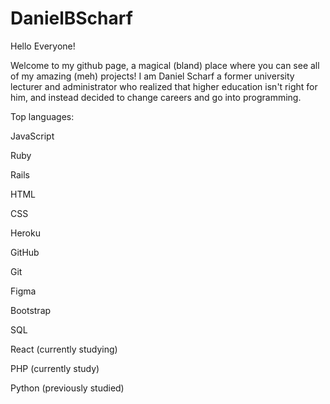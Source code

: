 # DanielBScharf
Hello Everyone!

Welcome to my github page, a magical (bland) place where you can see all of my amazing (meh) projects! I am Daniel Scharf a former university lecturer and administrator who realized that higher education isn't right for him, and instead decided to change careers and go into programming.


Top languages:
<div class="container">
    <div class="coding-lang row">
        <p class="col-sm-3">JavaScript</p>
        <p class="col-sm-3">Ruby</p>
        <p class="col-sm-3">Rails</p>
        <p class="col-sm-3">HTML</p>
        <p class="col-sm-3">CSS</p>
        <p class="col-sm-3">Heroku</p>
        <p class="col-sm-3">GitHub</p>
        <p class="col-sm-3">Git</p>
        <p class="col-sm-3">Figma</p>
        <p class="col-sm-3">Bootstrap</p>
        <p class="col-sm-3">SQL</p>
        <p class="col-sm-3">React (currently studying)</p>
        <p class="col-sm-3">PHP (currently study)</p>
        <p class="col-sm-3">Python (previously studied)</p>
    </div>
  </div>

